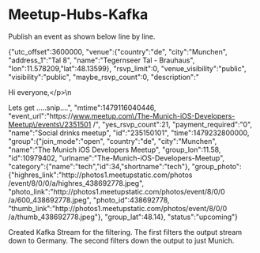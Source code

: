 # Meetup-Hubs-Kafka

Publish an event as shown below line by line.

{"utc_offset":3600000,
  "venue":{"country":"de",
  "city":"Munchen",
  "address_1":"Tal 8",
  "name":"Tegernseer Tal - Brauhaus",
  "lon":11.578209,"lat":48.13599},
  "rsvp_limit":0,
  "venue_visibility":"public",
  "visibility":"public",
  "maybe_rsvp_count":0,
  "description":"<p>Hi everyone,<\/p>\n<p>Lets get .....snip....",
  "mtime":1479116040446,
  "event_url":"https:\/\/www.meetup.com\/The-Munich-iOS-Developers-Meetup\/events\/2351501
  \/",
  "yes_rsvp_count":21,
  "payment_required":"0",
  "name":"Social drinks meetup",
  "id":"235150101",
  "time":1479232800000,
  "group":{"join_mode":"open",
  "country":"de",
  "city":"Munchen",
  "name":"The Munich iOS Developers Meetup",
  "group_lon":11.58,
  "id":10979402,
  "urlname":"The-Munich-iOS-Developers-Meetup",
  "category":{"name":"tech","id":34,"shortname":"tech"},
  "group_photo":{"highres_link":"http:\/\/photos1.meetupstatic.com\/photos
\/event\/8\/0\/0\/a\/highres_438692778.jpeg",
  "photo_link":"http:\/\/photos1.meetupstatic.com\/photos\/event\/8\/0\/0
\/a\/600_438692778.jpeg",
  "photo_id":438692778,
  "thumb_link":"http:\/\/photos1.meetupstatic.com\/photos\/event\/8\/0\/0
\/a\/thumb_438692778.jpeg"},
  "group_lat":48.14},
  "status":"upcoming"}
  
  Created Kafka Stream for the filtering. The first filters the output stream down to Germany. The second filters down the output to just Munich.
